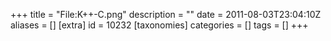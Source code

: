 +++
title = "File:K++-C.png"
description = ""
date = 2011-08-03T23:04:10Z
aliases = []
[extra]
id = 10232
[taxonomies]
categories = []
tags = []
+++


